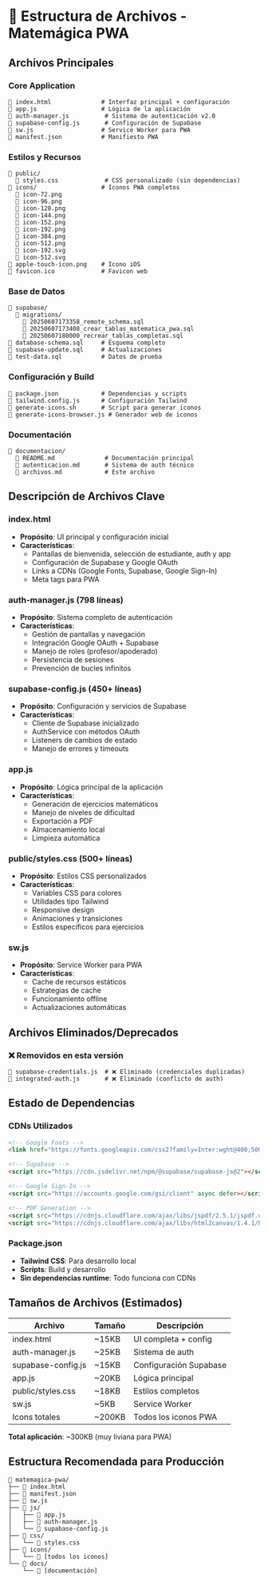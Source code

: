 # 📁 Estructura de Archivos - Matemágica PWA

## Archivos Principales

### Core Application
```
📄 index.html              # Interfaz principal + configuración
📄 app.js                  # Lógica de la aplicación
📄 auth-manager.js          # Sistema de autenticación v2.0
📄 supabase-config.js       # Configuración de Supabase
📄 sw.js                   # Service Worker para PWA
📄 manifest.json           # Manifiesto PWA
```

### Estilos y Recursos
```
📁 public/
  📄 styles.css             # CSS personalizado (sin dependencias)
📁 icons/                  # Iconos PWA completos
  📄 icon-72.png
  📄 icon-96.png
  📄 icon-128.png
  📄 icon-144.png
  📄 icon-152.png
  📄 icon-192.png
  📄 icon-384.png
  📄 icon-512.png
  📄 icon-192.svg
  📄 icon-512.svg
📄 apple-touch-icon.png    # Icono iOS
📄 favicon.ico             # Favicon web
```

### Base de Datos
```
📁 supabase/
  📁 migrations/
    📄 20250607173358_remote_schema.sql
    📄 20250607173408_crear_tablas_matematica_pwa.sql
    📄 20250607180000_recrear_tablas_completas.sql
📄 database-schema.sql     # Esquema completo
📄 supabase-update.sql     # Actualizaciones
📄 test-data.sql           # Datos de prueba
```

### Configuración y Build
```
📄 package.json            # Dependencias y scripts
📄 tailwind.config.js      # Configuración Tailwind
📄 generate-icons.sh       # Script para generar iconos
📄 generate-icons-browser.js # Generador web de iconos
```

### Documentación
```
📁 documentacion/
  📄 README.md              # Documentación principal
  📄 autenticacion.md       # Sistema de auth técnico
  📄 archivos.md            # Este archivo
```

## Descripción de Archivos Clave

### index.html
- **Propósito**: UI principal y configuración inicial
- **Características**:
  - Pantallas de bienvenida, selección de estudiante, auth y app
  - Configuración de Supabase y Google OAuth
  - Links a CDNs (Google Fonts, Supabase, Google Sign-In)
  - Meta tags para PWA

### auth-manager.js (798 líneas)
- **Propósito**: Sistema completo de autenticación
- **Características**:
  - Gestión de pantallas y navegación
  - Integración Google OAuth + Supabase
  - Manejo de roles (profesor/apoderado)
  - Persistencia de sesiones
  - Prevención de bucles infinitos

### supabase-config.js (450+ líneas)
- **Propósito**: Configuración y servicios de Supabase
- **Características**:
  - Cliente de Supabase inicializado
  - AuthService con métodos OAuth
  - Listeners de cambios de estado
  - Manejo de errores y timeouts

### app.js
- **Propósito**: Lógica principal de la aplicación
- **Características**:
  - Generación de ejercicios matemáticos
  - Manejo de niveles de dificultad
  - Exportación a PDF
  - Almacenamiento local
  - Limpieza automática

### public/styles.css (500+ líneas)
- **Propósito**: Estilos CSS personalizados
- **Características**:
  - Variables CSS para colores
  - Utilidades tipo Tailwind
  - Responsive design
  - Animaciones y transiciones
  - Estilos específicos para ejercicios

### sw.js
- **Propósito**: Service Worker para PWA
- **Características**:
  - Cache de recursos estáticos
  - Estrategias de cache
  - Funcionamiento offline
  - Actualizaciones automáticas

## Archivos Eliminados/Deprecados

### ❌ Removidos en esta versión
```
📄 supabase-credentials.js  # ❌ Eliminado (credenciales duplicadas)
📄 integrated-auth.js       # ❌ Eliminado (conflicto de auth)
```

## Estado de Dependencias

### CDNs Utilizados
```html
<!-- Google Fonts -->
<link href="https://fonts.googleapis.com/css2?family=Inter:wght@400;500;600;700&family=Pacifico&display=swap" rel="stylesheet">

<!-- Supabase -->
<script src="https://cdn.jsdelivr.net/npm/@supabase/supabase-js@2"></script>

<!-- Google Sign-In -->
<script src="https://accounts.google.com/gsi/client" async defer></script>

<!-- PDF Generation -->
<script src="https://cdnjs.cloudflare.com/ajax/libs/jspdf/2.5.1/jspdf.umd.min.js"></script>
<script src="https://cdnjs.cloudflare.com/ajax/libs/html2canvas/1.4.1/html2canvas.min.js"></script>
```

### Package.json
- **Tailwind CSS**: Para desarrollo local
- **Scripts**: Build y desarrollo
- **Sin dependencias runtime**: Todo funciona con CDNs

## Tamaños de Archivos (Estimados)

| Archivo | Tamaño | Descripción |
|---------|--------|-------------|
| index.html | ~15KB | UI completa + config |
| auth-manager.js | ~25KB | Sistema de auth |
| supabase-config.js | ~15KB | Configuración Supabase |
| app.js | ~20KB | Lógica principal |
| public/styles.css | ~18KB | Estilos completos |
| sw.js | ~5KB | Service Worker |
| Icons totales | ~200KB | Todos los iconos PWA |

**Total aplicación**: ~300KB (muy liviana para PWA)

## Estructura Recomendada para Producción

```
📁 matemagica-pwa/
├── 📄 index.html
├── 📄 manifest.json
├── 📄 sw.js
├── 📁 js/
│   ├── 📄 app.js
│   ├── 📄 auth-manager.js
│   └── 📄 supabase-config.js
├── 📁 css/
│   └── 📄 styles.css
├── 📁 icons/
│   └── 📄 [todos los iconos]
└── 📁 docs/
    └── 📄 [documentación]
```